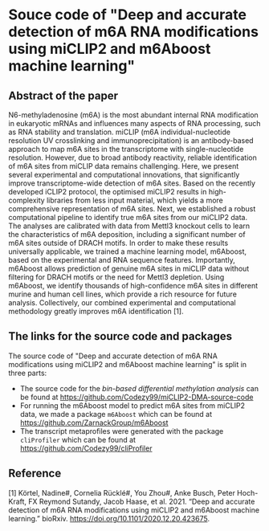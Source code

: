 # Souce code of "Deep and accurate detection of m6A RNA modifications using miCLIP2 and m6Aboost machine learning"

## Abstract of the paper

N6-methyladenosine (m6A) is the most abundant internal RNA modification in eukaryotic mRNAs and influences many aspects of RNA processing, such as RNA stability and translation. miCLIP (m6A individual-nucleotide resolution UV crosslinking and immunoprecipitation) is an antibody-based approach to map m6A sites in the transcriptome with single-nucleotide resolution. However, due to broad antibody reactivity, reliable identification of m6A sites from miCLIP data remains challenging. Here, we present several experimental and computational innovations, that significantly improve transcriptome-wide detection of m6A sites. Based on the recently developed iCLIP2 protocol, the optimised miCLIP2 results in high-complexity libraries from less input material, which yields a more comprehensive representation of m6A sites. Next, we established a robust computational pipeline to identify true m6A sites from our miCLIP2 data. The analyses are calibrated with data from Mettl3 knockout cells to learn the characteristics of m6A deposition, including a significant number of m6A sites outside of DRACH motifs. In order to make these results universally applicable, we trained a machine learning model, m6Aboost, based on the experimental and RNA sequence features. Importantly, m6Aboost allows prediction of genuine m6A sites in miCLIP data without filtering for DRACH motifs or the need for Mettl3 depletion. Using m6Aboost, we identify thousands of high-confidence m6A sites in different murine and human cell lines, which provide a rich resource for future analysis. Collectively, our combined experimental and computational methodology greatly improves m6A identification [1].

## The links for the source code and packages

The source code of "Deep and accurate detection of m6A RNA modifications using miCLIP2 and m6Aboost machine learning" is split in three parts:    

* The source code for the *bin-based differential methylation analysis* can be found 
at https://github.com/Codezy99/miCLIP2-DMA-source-code
* For running the m6Aboost model to predict m6A sites from miCLIP2 data, 
we made a package `m6Aboost` which can be found 
at https://github.com/ZarnackGroup/m6Aboost
* The transcript metaprofiles were generated with the package `cliProfiler` which 
can be found at https://github.com/Codezy99/cliProfiler

## Reference
[1] Körtel, Nadine#, Cornelia Rücklé#, You Zhou#, Anke Busch, Peter Hoch-Kraft, FX Reymond Sutandy, Jacob Haase, et al. 2021. “Deep and accurate detection of m6A RNA modifications using miCLIP2 and m6Aboost machine learning.” bioRxiv. https://doi.org/10.1101/2020.12.20.423675.
